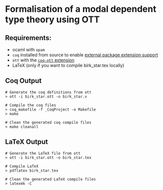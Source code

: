 # Formalisation of a modal dependent type theory using OTT

## Requirements:
- ocaml with `opam`
- `coq` installed from source to enable 
  [external package extension support](https://github.com/coq/platform#installation)
- `ott` with the [`coq-ott` extension](https://github.com/ott-lang/ott#to-install-and-build)
- LaTeX (only if you want to compile birk_star.tex locally)

## Coq Output
```
# Generate the coq definitions from ott
> ott -i birk_star.ott -o birk_star.v

# Compile the coq files
> coq_makefile -f _CoqProject -o Makefile
> make

# Clean the generated coq compile files
> make cleanall
```

## LaTeX Output
```
# Generate the LaTeX file from ott
> ott -i birk_star.ott -o birk_star.tex

# Compile LaTeX
> pdflatex birk_star.tex

# Clean the generated LaTeX compile files
> latexmk -C
```